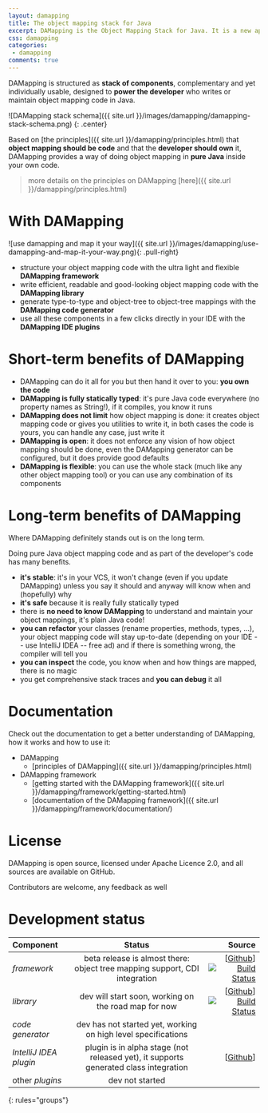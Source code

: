 ```yaml
---
layout: damapping
title: The object mapping stack for Java
excerpt: DAMapping is the Object Mapping Stack for Java. It is a new approach to object mapping, by design and principles. Ground rule, object mapping must be pure Java code and this code belongs to the developer. DAMapping is fully statically typed, make debug and refactoring prime citizens, is little intrusive and highly customizable. It can be used as a whole to fully automate object mapping code writing or components can be used individually.
css: damapping
categories:
 - damapping
comments: true
---
```


DAMapping is structured as **stack of components**, complementary and yet individually usable, designed to **power the developer** who writes or maintain object mapping code in Java.

![DAMapping stack schema]({{ site.url }}/images/damapping/damapping-stack-schema.png)
{: .center}

Based on [the principles]({{ site.url }}/damapping/principles.html) that **object mapping should be code** and that the **developer should own** it, DAMapping provides a way of doing object mapping in **pure Java** inside your own code.

>more details on the principles on DAMapping [here]({{ site.url }}/damapping/principles.html)

# With DAMapping

![use damapping and map it your way]({{ site.url }}/images/damapping/use-damapping-and-map-it-your-way.png){: .pull-right}

* structure your object mapping code with the ultra light and flexible **DAMapping framework**
* write efficient, readable and good-looking object mapping code with the **DAMapping library**
* generate type-to-type and object-tree to object-tree mappings with the **DAMapping code generator**
* use all these components in a few clicks directly in your IDE with the **DAMapping IDE plugins**

# Short-term benefits of DAMapping

* DAMapping can do it all for you but then hand it over to you: **you own the code**
* **DAMapping is fully statically typed**: it's pure Java code everywhere (no property names as String!), if it compiles, you know it runs
* **DAMapping does not limit** how object mapping is done: it creates object mapping code or gives you utilities to write it, in both cases the code is yours, you can handle any case, just write it
* **DAMapping is open**: it does not enforce any vision of how object mapping should be done, even the DAMapping generator can be configured, but it does provide good defaults
* **DAMapping is flexible**: you can use the whole stack (much like any other object mapping tool) or you can use any combination of its components

# Long-term benefits of DAMapping

Where DAMapping definitely stands out is on the long term.

Doing pure Java object mapping code and as part of the developer's code has many benefits.

* **it's stable**: it's in your VCS, it won't change (even if you update DAMapping) unless you say it should and anyway will know when and (hopefully) why
* **it's safe** because it is really fully statically typed
* there is **no need to know DAMapping** to understand and maintain your object mappings, it's plain Java code!
* **you can refactor** your classes (rename properties, methods, types, ...), your object mapping code will stay up-to-date (depending on your IDE -- use IntelliJ IDEA -- free ad) and if there is something wrong, the compiler will tell you
* **you can inspect** the code, you know when and how things are mapped, there is no magic
* you get comprehensive stack traces and **you can debug** it all

# Documentation

Check out the documentation to get a better understanding of DAMapping, how it works and how to use it:

* DAMapping
    - [principles of DAMapping]({{ site.url }}/damapping/principles.html)
* DAMapping framework
    - [getting started with the DAMapping framework]({{ site.url }}/damapping/framework/getting-started.html)
    - [documentation of the DAMapping framework]({{ site.url }}/damapping/framework/documentation/)

<!--
* DAMapping library
    - [presentation of the DAMapping library]({{ site.url }}/damapping/library/presentation.html)
* [principles of a new code generator]({{ site.url }}/damapping/generator/principles.html)
* [presentation of the IntelliJ IDEA plugin]({{ site.url }}/damapping/ide-plugin/for-intellij-idea.html)
-->

# License

DAMapping is open source, licensed under Apache Licence 2.0, and all sources are available on GitHub.

Contributors are welcome, any feedback as well

# Development status

| Component | Status | Source |
|:--------|:-------:|--------:|
| *framework*   | beta release is almost there: object tree mapping support, CDI integration | [[Github](https://github.com/lesaint/damapping)] [![Build Status](https://travis-ci.org/lesaint/damapping.svg?branch=master)](https://travis-ci.org/lesaint/damapping) |
| *library*   | dev will start soon, working on the road map for now | [[Github](https://github.com/lesaint/damapping-library)] [![Build Status](https://travis-ci.org/lesaint/damapping-library.svg?branch=master)](https://travis-ci.org/lesaint/damapping-library) |
| *code generator*   | dev has not started yet, working on high level specifications | |
| *IntelliJ IDEA plugin*   |  plugin is in alpha stage (not released yet), it supports generated class integration | [[Github](https://github.com/lesaint/damapping-idea)] |
| other *plugins* | dev not started | |
{: rules="groups"}


<!--
# DAMapping foundation articles

<ul class="post-list">
    <li><article><a href="{% post_url articles/2014-05-21-java_bean_mapping_is_wrong_lets_fix_it %}">Java Object Mapping is wrong, let's fix it! <span class="entry-date"><time datetime="2014-05-21T00:00:00+02:00">May 21, 2014</time></span></a></article></li>
    <li><article><a href="http://localhost:4000/articles/2014/11/04/damapping-is-a-bean-mapping-stack-not-another-library.html">DAMapping is a object mapping stack, not another library</a></article></li>
    <li><article><a href="http://localhost:4000/articles/2014/11/04/genesis-of-the-damapping-project.html">Genesis of the DAMapping project</a> <span class="entry-date"><time datetime="2014-05-21T00:00:00+02:00">May 21, 2014</time></span></article></li>
</ul>

-->
